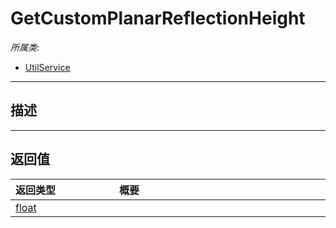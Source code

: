 # GetCustomPlanarReflectionHeight

*所属类*:
* [UtilService](/Api/Classes/Service/UtilService.md)
------------------------------------------------------------------------------------------
## 描述




------------------------------------------------------------------------------------------
## 返回值

|<div style="width:150px">返回类型</div>|<div style="width:520px">概要</div>|
|:---|:---|
|[float](/Api/DataType/Number.md)||
